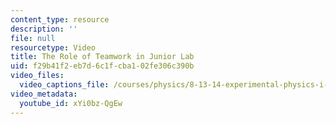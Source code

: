 ```yaml
---
content_type: resource
description: ''
file: null
resourcetype: Video
title: The Role of Teamwork in Junior Lab
uid: f29b41f2-eb7d-6c1f-cba1-02fe306c390b
video_files:
  video_captions_file: /courses/physics/8-13-14-experimental-physics-i-ii-junior-lab-fall-2016-spring-2017/instructor-insights/prof.-gunther-rolands-insights/the-role-of-teamwork-in-junior-lab/3032011.vtt
video_metadata:
  youtube_id: xYi0bz-QgEw
---
```

